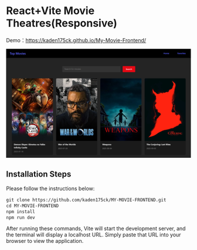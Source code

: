 # React+Vite Movie Theatres(Responsive)

Demo：https://kaden175ck.github.io/My-Movie-Frontend/

![website screenshot](./screenshot.png)

## Installation Steps

Please follow the instructions below:

```
git clone https://github.com/kaden175ck/MY-MOVIE-FRONTEND.git
cd MY-MOVIE-FRONTEND
npm install
npm run dev
```

After running these commands, Vite will start the development server, and the terminal will display a localhost URL. Simply paste that URL into your browser to view the application.
